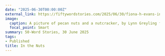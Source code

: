 ```yaml
---
date: "2025-06-30T00:00:00Z"
external_link: https://fiftywordstories.com/2025/06/30/fiona-h-evans-in-the-nuts/
image:
  caption: A picture of pecan nuts and a nutcracker, by Lynn Greyling from Pixabay. 
  focal_point: Smart
summary: 50-Word Stories, 30 June 2025
tags:
- Published
title: In the Nuts
---
```

<!--
Image by <a href="https://pixabay.com/users/bluesnap-43950/?utm_source=link-attribution&utm_medium=referral&utm_campaign=image&utm_content=9218708">Lynn Greyling</a> from <a href="https://pixabay.com//?utm_source=link-attribution&utm_medium=referral&utm_campaign=image&utm_content=9218708">Pixabay</a>
-->